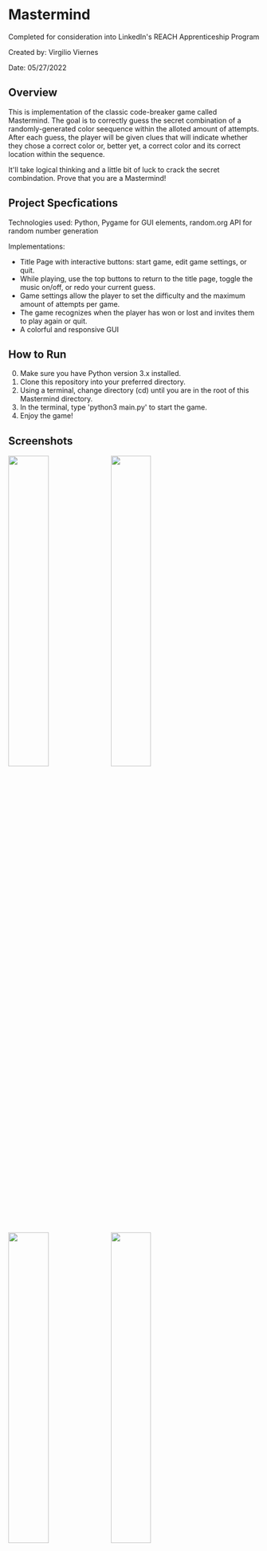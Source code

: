 # Mastermind
Completed for consideration into LinkedIn's REACH Apprenticeship Program

Created by: Virgilio Viernes

Date: 05/27/2022



## Overview
This is implementation of the classic code-breaker game called Mastermind. The goal is to correctly guess the secret combination of a
randomly-generated color seequence within the alloted amount of attempts. After each guess, the player will be given clues that will indicate whether 
they chose a correct color or, better yet, a correct color and its correct location within the sequence. 

It'll take logical thinking and a little bit of luck to crack the secret combindation. Prove that you are a Mastermind!

## Project Specfications
Technologies used: Python, Pygame for GUI elements, random.org API for random number generation

Implementations:
* Title Page with interactive buttons: start game, edit game settings, or quit.
* While playing, use the top buttons to return to the title page, toggle the music on/off, or redo your current guess.
* Game settings allow the player to set the difficulty and the maximum amount of attempts per game.
* The game recognizes when the player has won or lost and invites them to play again or quit.
* A colorful and responsive GUI

## How to Run
0. Make sure you have Python version 3.x installed.
1. Clone this repository into your preferred directory. 
2. Using a terminal, change directory (cd) until you are in the root of this Mastermind directory. 
3. In the terminal, type 'python3 main.py' to start the game. 
4. Enjoy the game!

## Screenshots
<img src="https://i.ibb.co/XFK5nq6/title.png" width="40%" />
<img src="https://i.ibb.co/SKmqKkQ/settings.png" width="40%" />

<img src="https://i.ibb.co/n08n77G/board.png" width="40%" />
<img src="https://i.ibb.co/ThySCYZ/components.png" width="40%" />

<img src="https://i.ibb.co/PQn0YPP/clues.png" width="40%" />
